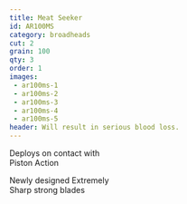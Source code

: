 ```yaml
---
title: Meat Seeker
id: AR100MS
category: broadheads
cut: 2
grain: 100
qty: 3
order: 1
images:
 - ar100ms-1
 - ar100ms-2
 - ar100ms-3
 - ar100ms-4
 - ar100ms-5
header: Will result in serious blood loss.
---
```


Deploys on contact with<br />
<span class="highlight">Piston Action</span>

Newly designed <span class="highlight">Extremely<br />
Sharp</span> strong blades

